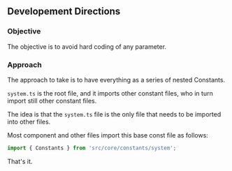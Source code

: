 ## Developement Directions ##


### Objective ###
The objective is to avoid hard coding of any 
parameter. 



### Approach ###

The approach to take is to have everything as a series of nested Constants.

 `system.ts` is the root file, and it imports other constant files, who in turn
 import still other constant files.

The idea is that the `system.ts` file is the only file that needs to be imported
into other files.

Most component and other files import this base const file as follows:

```typescript 
import { Constants } from 'src/core/constants/system';
```
That's it.
